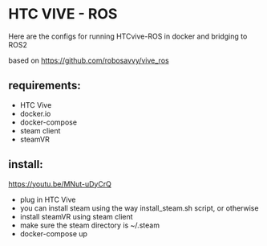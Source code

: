 # HTC VIVE - ROS

Here are the configs for running HTCvive-ROS in docker and bridging to ROS2

based on https://github.com/robosavvy/vive_ros

## requirements:
- HTC Vive
- docker.io
- docker-compose
- steam client
- steamVR


## install:
https://youtu.be/MNut-uDyCrQ
- plug in HTC Vive
- you can install steam using the way install_steam.sh script, or otherwise
- install steamVR using steam client
- make sure the steam directory is ~/.steam
- docker-compose up
